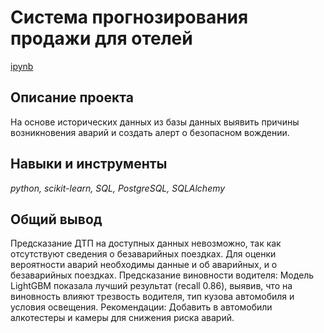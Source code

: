 # Система прогнозирования продажи для отелей

[ipynb](p14_portfolio.ipynb)

## Описание проекта

На основе исторических данных из базы данных выявить причины возникновения аварий и создать алерт о безопасном вождении.

## Навыки и инструменты
*python, scikit-learn, SQL, PostgreSQL, SQLAlchemy*

## Общий вывод

Предсказание ДТП на доступных данных невозможно, так как отсутствуют сведения о безаварийных поездках. Для оценки вероятности аварий необходимы данные и об аварийных, и о безаварийных поездках.
Предсказание виновности водителя: Модель LightGBM показала лучший результат (recall 0.86), выявив, что на виновность влияют трезвость водителя, тип кузова автомобиля и условия освещения.
Рекомендации: Добавить в автомобили алкотестеры и камеры для снижения риска аварий.


